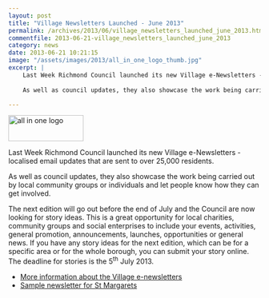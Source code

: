 ```yaml
---
layout: post
title: "Village Newsletters Launched - June 2013"
permalink: /archives/2013/06/village_newsletters_launched_june_2013.html
commentfile: 2013-06-21-village_newsletters_launched_june_2013
category: news
date: 2013-06-21 10:21:15
image: "/assets/images/2013/all_in_one_logo_thumb.jpg"
excerpt: |
    Last Week Richmond Council launched its new Village e-Newsletters - localised email updates that are sent to over 25,000 residents.
    
    As well as council updates, they also showcase the work being carried out by local community groups or individuals and let people know how they can get involved.

---
```


<a href="/assets/images/2013/all_in_one_logo.jpg" title="See larger version of - all in one logo"><img src="/assets/images/2013/all_in_one_logo_thumb.jpg" width="150" height="52" alt="all in one logo" class=" right" /></a>

Last Week Richmond Council launched its new Village e-Newsletters - localised email updates that are sent to over 25,000 residents.

As well as council updates, they also showcase the work being carried out by local community groups or individuals and let people know how they can get involved.

The next edition will go out before the end of July and the Council are now looking for story ideas. This is a great opportunity for local charities, community groups and social enterprises to include your events, activities, general promotion, announcements, launches, opportunities or general news. If you have any story ideas for the next edition, which can be for a specific area or for the whole borough, you can submit your story online. The deadline for stories is the 5<sup>th</sup> July 2013.

-   [More information about the Village e-newsletters](http://www.richmond.gov.uk/all_in_one_villages_newsletters)
-   [Sample newsletter for St Margarets](http://www2.richmond.gov.uk/village_newsletters/vn_May2013_Twickenham.htm)
